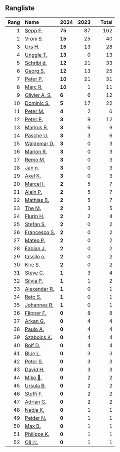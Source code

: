 ## Rangliste

|   Rang | Name                                                       | 2024   |   2023 |    |   Total |
|-------:|:-----------------------------------------------------------|:-------|-------:|:---|--------:|
|      1 | [Sepp F.](https://www.strava.com/athletes/16756310)        | **75** |     87 |    |     162 |
|      2 | [Vroni S.](https://www.strava.com/athletes/29514203)       | **15** |     25 |    |      40 |
|      3 | [Urs H.](https://www.strava.com/athletes/372431)           | **15** |     13 |    |      28 |
|      4 | [Unggle T.](https://www.strava.com/athletes/22347544)      | **13** |      0 |    |      13 |
|      5 | [Schribi d.](https://www.strava.com/athletes/11422737)     | **12** |     21 |    |      33 |
|      6 | [Georg S.](https://www.strava.com/athletes/916353)         | **12** |     13 |    |      25 |
|      7 | [Peter P.](https://www.strava.com/athletes/25457664)       | **10** |     21 |    |      31 |
|      8 | [Marc R.](https://www.strava.com/athletes/58984045)        | **10** |      1 |    |      11 |
|      9 | [Olivier A.  S.](https://www.strava.com/athletes/28727279) | **6**  |      6 |    |      12 |
|     10 | [Dominic S.](https://www.strava.com/athletes/55489726)     | **5**  |     17 |    |      22 |
|     11 | [Peter M.](https://www.strava.com/athletes/14946812)       | **4**  |      2 |    |       6 |
|     12 | [Peter P.](https://www.strava.com/athletes/57591751)       | **3**  |      9 |    |      12 |
|     13 | [Markus R.](https://www.strava.com/athletes/4722924)       | **3**  |      6 |    |       9 |
|     14 | [Päsche U.](https://www.strava.com/athletes/28885166)      | **3**  |      3 |    |       6 |
|     15 | [Waldemar D.](https://www.strava.com/athletes/7070994)     | **3**  |      0 |    |       3 |
|     16 | [Marion R.](https://www.strava.com/athletes/26731457)      | **3**  |      0 |    |       3 |
|     17 | [Remo M.](https://www.strava.com/athletes/10098982)        | **3**  |      0 |    |       3 |
|     18 | [Jan n.](https://www.strava.com/athletes/9298575)          | **3**  |      0 |    |       3 |
|     19 | [Axel K.](https://www.strava.com/athletes/59300995)        | **3**  |      0 |    |       3 |
|     20 | [Marcel I.](https://www.strava.com/athletes/7534298)       | **2**  |      5 |    |       7 |
|     21 | [Alain P.](https://www.strava.com/athletes/3430605)        | **2**  |      5 |    |       7 |
|     22 | [Mathias B.](https://www.strava.com/athletes/49060784)     | **2**  |      5 |    |       7 |
|     23 | [The M.](https://www.strava.com/athletes/6200327)          | **2**  |      3 |    |       5 |
|     24 | [Flurin H.](https://www.strava.com/athletes/60467988)      | **2**  |      2 |    |       4 |
|     25 | [Stefan S.](https://www.strava.com/athletes/4143694)       | **2**  |      0 |    |       2 |
|     26 | [Francesco S.](https://www.strava.com/athletes/12378132)   | **2**  |      0 |    |       2 |
|     27 | [Mateo P.](https://www.strava.com/athletes/8923478)        | **2**  |      0 |    |       2 |
|     28 | [Fabian J.](https://www.strava.com/athletes/3980614)       | **2**  |      0 |    |       2 |
|     29 | [tassilo o.](https://www.strava.com/athletes/63864070)     | **2**  |      0 |    |       2 |
|     30 | [Kire S.](https://www.strava.com/athletes/97427172)        | **2**  |      0 |    |       2 |
|     31 | [Steve C.](https://www.strava.com/athletes/15992918)       | **1**  |      3 |    |       4 |
|     32 | [Silvia P.](https://www.strava.com/athletes/14573315)      | **1**  |      1 |    |       2 |
|     33 | [Alexander R.](https://www.strava.com/athletes/5329940)    | **1**  |      0 |    |       1 |
|     34 | [Reto S.](https://www.strava.com/athletes/9681288)         | **1**  |      0 |    |       1 |
|     35 | [Johannes R.](https://www.strava.com/athletes/3824890)     | **1**  |      0 |    |       1 |
|     36 | [Flipper F.](https://www.strava.com/athletes/42768485)     | **0**  |      8 |    |       8 |
|     37 | [Arkan G.](https://www.strava.com/athletes/8800165)        | **0**  |      4 |    |       4 |
|     38 | [Paulo A.](https://www.strava.com/athletes/21995947)       | **0**  |      4 |    |       4 |
|     39 | [Szabolcs K.](https://www.strava.com/athletes/14460104)    | **0**  |      4 |    |       4 |
|     40 | [Rolf D.](https://www.strava.com/athletes/18050383)        | **0**  |      4 |    |       4 |
|     41 | [Blue L.](https://www.strava.com/athletes/84269972)        | **0**  |      3 |    |       3 |
|     42 | [Peter S.](https://www.strava.com/athletes/8718070)        | **0**  |      3 |    |       3 |
|     43 | [David H.](https://www.strava.com/athletes/2116373)        | **0**  |      3 |    |       3 |
|     44 | [Mike 🎲.](https://www.strava.com/athletes/6991554)         | **0**  |      2 |    |       2 |
|     45 | [Ursula B.](https://www.strava.com/athletes/7692435)       | **0**  |      2 |    |       2 |
|     46 | [Steffi  F.](https://www.strava.com/athletes/96508304)     | **0**  |      2 |    |       2 |
|     47 | [Adrian G.](https://www.strava.com/athletes/18926488)      | **0**  |      2 |    |       2 |
|     48 | [Nadja K.](https://www.strava.com/athletes/16030256)       | **0**  |      1 |    |       1 |
|     49 | [Peider N.](https://www.strava.com/athletes/22440929)      | **0**  |      1 |    |       1 |
|     50 | [Max B.](https://www.strava.com/athletes/24834013)         | **0**  |      1 |    |       1 |
|     51 | [Philippe K.](https://www.strava.com/athletes/10843886)    | **0**  |      1 |    |       1 |
|     52 | [Oli 🇨.](https://www.strava.com/athletes/31956795)         | **0**  |      1 |    |       1 |